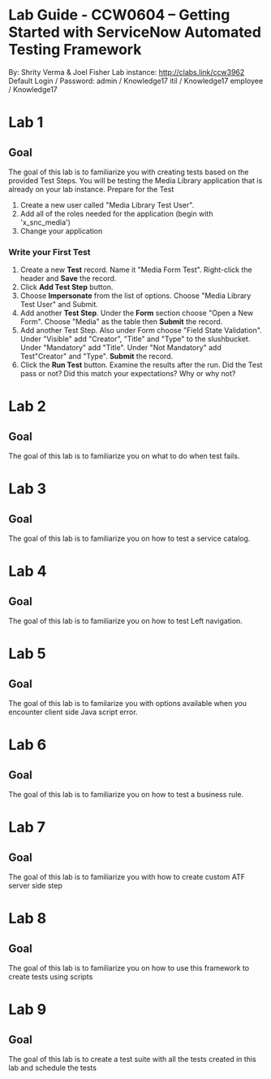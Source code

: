# Lab Guide - CCW0604 – Getting Started with ServiceNow Automated Testing Framework

By: Shrity Verma & Joel Fisher
Lab instance: http://clabs.link/ccw3962
Default Login / Password:
admin / Knowledge17
itil / Knowledge17
employee / Knowledge17

# Lab 1
## Goal
The goal of this lab is to familiarize you with creating tests based on the provided Test Steps. You will be testing the Media Library application that is already on your lab instance. 
Prepare for the Test 
1.	Create a new user called "Media Library Test User".
2.	Add all of the roles needed for the application (begin with 'x_snc_media') 
3.	Change your application

### Write your First Test 
1.	Create a new **Test** record. Name it "Media Form Test". Right-click the header and **Save** the record.
2.	Click **Add Test Step** button. <insert image>
3.  Choose **Impersonate** from the list of options. Choose "Media Library Test User" and Submit. 
4.  Add another **Test Step**. Under the **Form** section choose "Open a New Form". Choose "Media" as the table then **Submit** the record. 
5.	Add another Test Step. Also under Form choose "Field State Validation". Under "Visible" add "Creator", "Title" and "Type" to the slushbucket. Under "Mandatory" add "Title". Under "Not Mandatory" add Test"Creator" and "Type". **Submit** the record. 
6.	Click the **Run Test** button. Examine the results after the run. Did the Test pass or not? Did this match your expectations? Why or why not? 

# Lab 2
## Goal
The goal of this lab is to familiarize you on what to do when test fails. 

# Lab 3
## Goal
The goal of this lab is to familiarize you on how to test a service catalog. 

# Lab 4
## Goal
The goal of this lab is to familiarize you on how to test Left navigation. 

# Lab 5
## Goal
The goal of this lab is to familarize you with options available when you encounter client side Java script error.

# Lab 6
## Goal
The goal of this lab is to familiarize you on how to test a business rule.

# Lab 7
## Goal
The goal of this lab is to familiarize you with how to create custom ATF server side step

# Lab 8
## Goal
The goal of this lab is to familiarize you on how to use this framework to create tests using scripts

# Lab 9
## Goal
The goal of this lab is to create a test suite with all the tests created in this lab and schedule the tests


